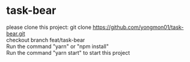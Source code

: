 # task-bear

please clone this project: git clone https://github.com/yongmon01/task-bear.git    
checkout branch feat/task-bear  
Run the command "yarn" or "npm install"  
Run the command "yarn start" to start this project  
